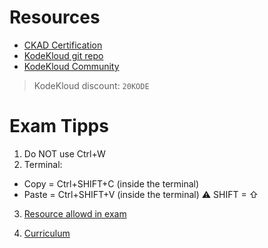 # Resources
- [CKAD Certification](https://training.linuxfoundation.org/certification/certified-kubernetes-application-developer-ckad/)
- [KodeKloud git repo](https://github.com/kodekloudhub/certified-kubernetes-application-developer-course)
- [KodeKloud Community](https://kodekloud.com/pages/community)

> KodeKloud discount: `20KODE`

# Exam Tipps
1. Do NOT use Ctrl+W
2. Terminal:
- Copy  = Ctrl+SHIFT+C (inside the terminal)
- Paste = Ctrl+SHIFT+V (inside the terminal)
⚠️ SHIFT = ⇧
3. [Resource allowd in exam](https://docs.linuxfoundation.org/tc-docs/certification/certification-resources-allowed#certified-kubernetes-administrator-cka-and-certified-kubernetes-application-developer-ckad)

4. [Curriculum](https://github.com/cncf/curriculum/blob/master/CKAD_Curriculum_v1.26.pdf)